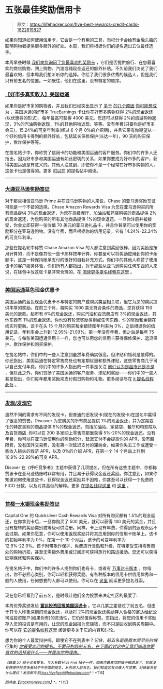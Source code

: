 # 五张最佳奖励信用卡

> 原文：<https://lifehacker.com/five-best-rewards-credit-cards-1622819827>

如果你知道如何使用信用卡，它会是一个有用的工具，而积分卡会给有金融头脑的聪明购物者提供很多额外的好处。本周，我们将根据你们的提名选出五位最佳选手。



本周早些时候 [我们向您询问了您最喜欢的奖励卡](https://lifehacker.com/whats-the-best-rewards-credit-card-1617546244) ，它们是否提供旅行、在您最喜欢的商店购物、网上购物、汽油或纯现金返还的额外补贴。不久前我们浏览了我们最喜欢的，但本周我们想听听你的选择。你给了我们很多优秀的候选人，但是我们只有前五名的位置。一如既往，他们在这里，没有特定的顺序。

### [【好市多真实收入】美国运通](https://www304.americanexpress.com/credit-card/costco-american-express)

如果你是好市多的购物者，并且我们已经突出显示了 [多于](https://lifehacker.com/what-to-buy-and-not-buy-at-costco-according-to-consu-1573463028) [的几个原因](http://lifehacker.com/the-best-things-you-can-do-at-costco-without-a-membersh-1591680306) [你可能想成为](http://twocents.lifehacker.com/the-items-that-will-single-handedly-pay-for-your-costco-1582935523) ，美国运通的好市多 TrueEarnings 卡让你在好市多购物获得 2%的现金返还(以优惠券的形式)，每年最高可获得 4000 美元。您还可以获得 2%的旅游购物返现，3%的汽油购物返现，1%的其他购物返现，等等。没有年费(只要你是好市多会员)，15.24%的可变年利率(经过 6 个月 0%的介绍期)，并且它带有你期望从一个好的信用卡得到的额外好处，包括延长保修保护(长达一年)，90 天的购买保护，欺诈保护等等。

在提名帖子中，你称赞了信用卡的功能和美国运通的客户服务。你们中的许多人还指出，因为好市多和美国运通有如此密切的关系，如果你要成为好市多的客户，获得美国运通是有意义的。其他人注意到，即使你不是一个经常在好市多购物的人，这张卡也是值得的。更多 [可以在](http://lifehacker.com/costco-trueearnings-american-express-card-vote-costco-1621478312) 的提名帖中阅读。

* * *

### [大通亚马逊奖励签证](https://www.chase.com/credit-cards/amazon)

对于那些相信亚马逊 Prime 并在亚马逊购物的人来说，Chase 的亚马逊奖励签证可能是一个不错的选择。Chase Amazon Rewards Visa 为您在亚马逊购买的所有商品提供 3%的现金返还，为您在高级餐厅、加油站和药店购买的商品提供 2%的现金返还，为您购买的所有其他商品提供 1%的现金返还。一旦你注册并被接受，你会立即获得一张价值 70 美元的亚马逊礼品卡，并且你甚至可以使用你的奖励积分在亚马逊购物。没有年费，而且根据你的信用记录，它有 14.24%-22.24%的可变年利率。

那些在提名轮中称赞 Chase Amazon Visa 的人都注意到奖励很棒，因为奖励是按月计算的，而不是像其他一些卡那样按年计算，你甚至可以将奖励应用到你的卡余额中，这是一种保持账单支付的很好的自我补充方式。你们中的其他人称赞了使用该卡的客户服务体验，你们所有人都指出，对于那些从亚马逊购买任何东西的人来说，在钱包中放这张卡是非常合理的。在 [阅读更多提名线索在这里](http://lifehacker.com/vote-amazon-visa-chase-3-back-on-amazon-purchases-2-1621527979) 。

* * *

### [美国运通](https://www304.americanexpress.com/credit-card/blue-cash-preferred)蓝色现金优惠卡

美国运通的蓝色现金优惠卡不与特定的商户或购买类型相关联，但它为您的购买提供丰厚的奖励。在前三个月，每购买 1000 美元符合条件的商品，您将获得 150 美元的退款。超市有 6%的现金返还，购买汽油和百货商店有 3%的现金返还，其他东西有 1%的现金返还。你也没有轮流奖励类别或任何东西，你的奖励和余额在线实时更新。该卡在头 15 个月的购买和余额转账年利率为 0%，之后根据你的信用记录，年利率会上升到 12.99%-21.99%。第一年没有年费，但之后是每年 75 美元。与每张美国运通信用卡一样，您也可以用您的信用卡获得保修保护、退货保护、欺诈保护和购买保护。

在提名帖中，你们中的一些人注意到虽然年费确实很高，但津贴和福利是值得的。你还指出，美国运通在特定零售商处也有定期优惠和额外津贴，这些零售商几乎可以自己支付年费。你们中的许多人指出的一件事是关注 [他们认为是超市还是不是](https://www.americanexpress.com/us/content/rewards-info/retail.html) ，但除此之外，你们赞扬了美国运通的客户服务、津贴和奖励——你们中的一些人甚至指出，你们每年都用奖励来支付假日购物和礼物。更多阅读尽在 [it 提名线程此处](http://lifehacker.com/american-express-blue-cash-preferred-vote-american-ex-1621482495) 。

* * *

### [发现/发现它](https://www.discover.com)

虽然不同的需求有不同的发现卡，但普通的旧发现卡(现在的发现卡)在提名中赢得了很高的赞誉。Discover 为您购买的所有商品提供 1%的现金返还，并为定期变化的特定类别的商品提供 5%的现金返还，包括加油站、家装店、餐厅和电影院以及百货商店..你可以在 200 多家网上零售商那里获得 5%-20%的现金返还。没有年费，你可以在亚马逊使用你的奖励积分，延迟支付不会提高你的 APR，没有超限费，没有国外交易费，没有第一次延迟支付的滞纳金，如果你失去工作或遭受一些收入损失的救济 APR，以及 0%的介绍 APR，在第一个 14 个月后上升到 10.9%-22.99%的可变 APR。

Disover 在《呼吁竞争者》主题中获得了几项提名，但在所有这些主题中，你都称赞该卡在亚马逊结账时非常有用，并且易于获得现金返还奖励。你注意到，如果你知道如何使用这些卡，获得现金返还奖励并不困难，你甚至可以获得一个免费的 FICO 分数，以及对其高低的解释。更多 [在提名线程这里](http://lifehacker.com/vote-discover-normal-old-discover-why-1-cash-back-1621483832) 和 [这里](http://lifehacker.com/http-www-infomerchant-net-creditcardprocessing-discov-1621499994) 。

* * *

### [首都一水银现金奖励签证](http://www.capitalone.com/credit-cards/quicksilver-cash-rewards/)

Capital One 的 Quicksilver Cash Rewards Visa 对所有购买都有 1.5%的现金返还，在你拿到卡后，一旦你购买了 500 美元，就可以获得 100 美元的奖金，并且没有旋转的奖励类别或等级可供注册。同样，卡上没有年费，你得到的返现永远不会过期，如果你愿意，你可以使用返现奖励并将其应用到你的信用卡账单上。该卡的初始年利率为 0%，在第一个 10 个月后，该卡的可变年利率为 12.9%-22.9%。该卡附带欺诈保护、免费旅行津贴和升级、在特定受支持零售商处的购物折扣，甚至无需额外费用或订阅即可获得旅行和路边援助。您还可以获得延期保修和购买保护。

在提名帖子中，你们中的许多人提到你们也有卡，或者有 [万事达卡版本](http://www.capitalone.com/credit-cards/quicksilver-cash-rewards-average/) 。你指出，你不必担心类别，你可以轻松获得奖励。有各种版本的信用卡供信用优秀和一般的人使用，任何想要的人都可以使用。你可以在 [这里](http://lifehacker.com/vote-capital-one-quicksilver-rewards-mastercard-why-1621498384) 阅读更多提名线索。

* * *

现在您已经看到了前五名，是时候让他们全力投票来决定社区的最爱了:

本周优秀奖颁发给 [**富达投资回报美国运通卡**](https://www.fidelity.com/cash-management/american-express-cards) 。它以几票之差错过了前五名，但由于其令人印象深刻的现金返还，以及将 2%的现金返还奖励存入合格的富达经纪公司或投资账户(如果你有)的灵活性，它仍然值得称赞。您指出，将您的信用卡奖励存入您的投资是有用的，让您的现金回报为您赚钱，而不只是回收到购买周期中。你可以在 [它的提名线程这里](http://lifehacker.com/http-i-imgur-com-lun5pe6-png-vote-fidelity-investmen-1621476251) 阅读更多关于它的内容和讨论。

想为你的个人最爱辩护吗，即使它不在列表中？*记住，前五名是根据本周早些时候* 征集的 [*你最受欢迎的提名。不要只抱怨前五名，在下面的讨论中让我们知道你更喜欢的选择是什么——并提出你的理由。*](https://lifehacker.com/whats-the-best-rewards-credit-card-1617546244)

<small>*《蜂巢 5》基于读者提名。与大多数 Hive Five 帖子一样，如果你最喜欢的帖子被遗漏了，它就没有获得呼吁竞争者帖子中所需的提名，从而进入前五名。我们知道这有点像人气竞赛。对蜂巢五有什么建议？发送邮件至*</small>[<small>*tips+hivefive@lifehacker.com*</small>](mailto:tips+hivefive@lifehacker.com)<small>*！*T15】</small>

<small>*照片由*</small>[<small>*【Stockmoneys.com】*</small>](http://stockmoneys.com/)<small>*。*T15】</small>